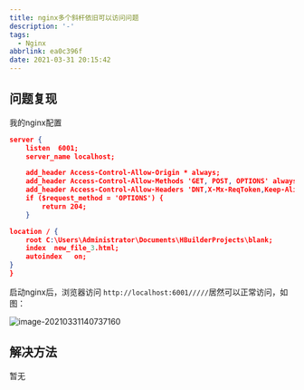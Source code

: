 ```yaml
---
title: nginx多个斜杆依旧可以访问问题
description: '-'
tags:
  - Nginx
abbrlink: ea0c396f
date: 2021-03-31 20:15:42
---
```




## 问题复现

我的nginx配置

```json
server {
    listen  6001;
    server_name localhost;

    add_header Access-Control-Allow-Origin * always;
    add_header Access-Control-Allow-Methods 'GET, POST, OPTIONS' always;
    add_header Access-Control-Allow-Headers 'DNT,X-Mx-ReqToken,Keep-Alive,User-Agent,X-Requested-With,If-Modified-Since,Cache-Control,Content-Type,Authorization' always;
    if ($request_method = 'OPTIONS') {
        return 204;
    }

location / {
    root C:\Users\Administrator\Documents\HBuilderProjects\blank;
    index  new_file_3.html;
    autoindex	on;
}
}
```

启动nginx后，浏览器访问 `http://localhost:6001/////`居然可以正常访问，如图：

![image-20210331140737160](http://blog.cdn.ionluo.cn/blog/image-20210331140737160.png)





## 解决方法

暂无